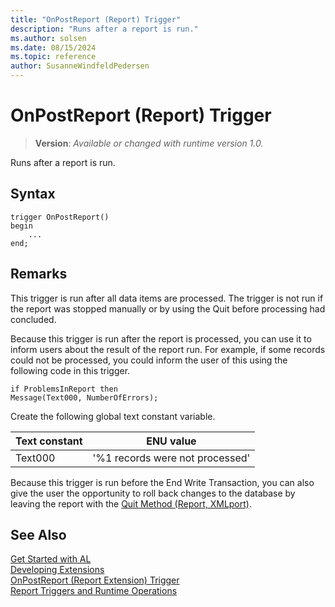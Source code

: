 ```yaml
---
title: "OnPostReport (Report) Trigger"
description: "Runs after a report is run."
ms.author: solsen
ms.date: 08/15/2024
ms.topic: reference
author: SusanneWindfeldPedersen
---
```

[//]: # (START>DO_NOT_EDIT)
[//]: # (IMPORTANT:Do not edit any of the content between here and the END>DO_NOT_EDIT.)
[//]: # (Any modifications should be made in the .xml files in the ModernDev repo.)

# OnPostReport (Report) Trigger
> **Version**: _Available or changed with runtime version 1.0._

Runs after a report is run.


## Syntax
```AL
trigger OnPostReport()
begin
    ...
end;
```



[//]: # (IMPORTANT: END>DO_NOT_EDIT)

## Remarks  

This trigger is run after all data items are processed. The trigger is not run if the report was stopped manually or by using the Quit before processing had concluded.  

Because this trigger is run after the report is processed, you can use it to inform users about the result of the report run. For example, if some records could not be processed, you could inform the user of this using the following code in this trigger.  

```AL
if ProblemsInReport then  
Message(Text000, NumberOfErrors);  
```  

Create the following global text constant variable.  

|**Text constant**|**ENU value**|  
|-----------------------|-------------------|  
|Text000|'%1 records were not processed'|  

Because this trigger is run before the End Write Transaction, you can also give the user the opportunity to roll back changes to the database by leaving the report with the [Quit Method \(Report, XMLport\)](../../methods-auto/report/reportinstance-quit-method.md).  

## See Also

[Get Started with AL](../../devenv-get-started.md)  
[Developing Extensions](../../devenv-dev-overview.md)  
[OnPostReport (Report Extension) Trigger](../reportextension/devenv-onpostreport-reportextension-trigger.md)  
[Report Triggers and Runtime Operations](../../devenv-report-triggers.md)  
